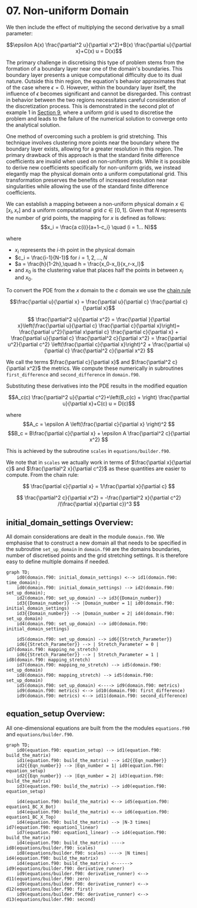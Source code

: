 # 07. Non-uniform Domain
  We then include the effect of multiplying the second derivative by a small parameter:

  $$\epsilon A(x) \frac{\partial^2 u}{\partial x^2}+B(x) \frac{\partial u}{\partial x}+C(x) u  = D(x)$$

The primary challenge in discretising this type of problem stems from the formation of a boundary layer near one of the domain's boundaries. This boundary layer presents a unique computational difficulty due to its dual nature. Outside this thin region, the equation's behavior approximates that of the case where $\epsilon = 0$. However, within the boundary layer itself, the influence of $\epsilon$ becomes significant and cannot be disregarded. This contrast in behavior between the two regions necessitates careful consideration of the discretization process. This is demonstrated in the second plot of example 1 in [Section 9](09.example_equations.md), where a uniform grid is used to discretise the problem and leads to the failure of the numerical solution to converge onto the analytical solution.

One method of overcoming such a problem is grid stretching. This technique involves clustering more points near the boundary where the boundary layer exists, allowing for a greater resolution in this region. The primary drawback of this approach is that the standard finite difference coefficients are invalid when used on non-uniform grids. While it is possible to derive new coefficients specifically for non-uniform grids, we instead elegantly map the physical domain onto a uniform computational grid. This transformation preserves the benefits of increased resolution near singularities while allowing the use of the standard finite difference coefficients.

We can establish a mapping between a non-uniform physical domain $x \in [x_l, x_r]$ and a uniform computational grid $c \in [0, 1]$. Given that $N$ represents the number of grid points, the mapping for $x$ is defined as follows: 
$$x_i = \frac{a  c(i)}{a+1-c_i} \quad (i = 1... N)$$

where 
  - $x_i$ represents the $i$-th point in the physical domain
  - $c_i = \frac{i-1}{N-1}$ for $i = 1, 2, ..., N$
  - $a = \frac{h}{1-2h},\quad h = \frac{x_0-x_l}{x_r-x_l}$
  - and $x_0$ is the clustering value that places half the points in between $x_l$ and $x_0$.

To convert the PDE from the $x$ domain to the $c$ domain we use the [chain rule](https://en.wikipedia.org/wiki/Chain_rule)

$$\frac{\partial u}{\partial x} = \frac{\partial u}{\partial c} \frac{\partial c}{\partial x}$$

$$ \frac{\partial^2 u}{\partial x^2} = \frac{\partial }{\partial x}\left(\frac{\partial u}{\partial c} \frac{\partial c}{\partial x}\right)=  \frac{\partial u^2}{\partial x\partial c} \frac{\partial c}{\partial x} + \frac{\partial u}{\partial c} \frac{\partial^2 c}{\partial x^2} =  \frac{\partial u^2}{\partial c^2} \left(\frac{\partial c}{\partial x}\right)^2 + \frac{\partial u}{\partial c} \frac{\partial^2 c}{\partial x^2} $$

We call the terms $\frac{\partial c}{\partial x}$ and $\frac{\partial^2 c}{\partial x^2}$ the metrics. We compute these numerically in subroutines `first_difference` and `second_difference` in `domain.f90`. 

Substituting these derivatives into the PDE results in the modified equation

$$A_c(c) \frac{\partial^2 u}{\partial c^2}+\left(B_c(c) + \right) \frac{\partial u}{\partial x}+C(c) u  = D(c)$$

where 
$$A_c = \epsilon A \left(\frac{\partial c}{\partial x}  \right)^2 $$
$$B_c = B\frac{\partial c}{\partial x} + \epsilon A \frac{\partial^2 c}{\partial x^2} $$

This is achieved by the subroutine `scales` in `equations/builder.f90`. 


We note that in `scales` we actually work in terms of $\frac{\partial x}{\partial c}$ and $\frac{\partial^2 x}{\partial c^2}$ as these quantities are easier to compute. From the chain rule:

$$ \frac{\partial c}{\partial x} = 1/\frac{\partial x}{\partial c} $$

$$ \frac{\partial^2 c}{\partial x^2} = -\frac{\partial^2 x}{\partial c^2} /(\frac{\partial x}{\partial c})^3 $$

## initial_domain_settings Overview:

All domain considerations are dealt in the module `domain.f90`. We emphasise that to construct a new domain all that needs to be specified in the subroutine `set_up_domain` in `domain.f90` are the domains boundaries, number of discretised points and the grid stretching settings. It is therefore easy to define multiple domains if needed.  

```mermaid
graph TD;
    id0(domain.f90: initial_domain_settings) <--> id1(domain.f90: time_domain);
    id0(domain.f90: initial_domain_settings) --> id2(domain.f90: set_up_domain);
    id2(domain.f90: set_up_domain) --> id3{{Domain_number}}
    id3{{Domain_number}} --> |Domain_number = 1| id0(domain.f90: initial_domain_settings)
    id3{{Domain_number}} --> |Domain_number = 2| id4(domain.f90: set_up_domain)
    id4(domain.f90: set_up_domain) --> id0(domain.f90: initial_domain_settings)

    id5(domain.f90: set_up_domain) --> id6{{Stretch_Parameter}}
    id6{{Stretch_Parameter}} --> | Stretch_Parameter = 0 | id7(domain.f90: mapping_no_stretch)
    id6{{Stretch_Parameter}} --> | Stretch_Parameter = 1 | id8(domain.f90: mapping_stretch)
    id7(domain.f90: mapping_no_stretch) --> id5(domain.f90: set_up_domain)
    id8(domain.f90: mapping_stretch) --> id5(domain.f90: set_up_domain)
    id5(domain.f90: set_up_domain) <----> id9(domain.f90: metrics)
    id9(domain.f90: metrics) <--> id10(domain.f90: first_difference)
    id9(domain.f90: metrics) <--> id11(domain.f90: second_difference)
```

## equation_setup Overview:

All one-dimensional equations are built from the the modules `equations.f90` and `equations/builder.f90`.

```mermaid
graph TD;
    id0(equation.f90: equation_setup) --> id1(equation.f90: build_the_matrix)
    id1(equation.f90: build_the_matrix) --> id2{{Eqn_number}}
    id2{{Eqn_number}} --> |Eqn_number = 1| id0(equation.f90: equation_setup)
    id2{{Eqn_number}} --> |Eqn_number = 2| id3(equation.f90: build_the_matrix)
    id3(equation.f90: build_the_matrix) --> id0(equation.f90: equation_setup) 

    id4(equation.f90: build_the_matrix) <--> id5(equation.f90: equation1_BC_X_Bot)
    id4(equation.f90: build_the_matrix) <--> id6(equation.f90: equation1_BC_X_Top)
    id4(equation.f90: build_the_matrix) --> |N-3 times| id7(equation.f90: equation1_linear)
    id7(equation.f90: equation1_linear) --> id4(equation.f90: build_the_matrix)
    id4(equation.f90: build_the_matrix) ----> id8(equations/builder.f90: scales)
    id8(equations/builder.f90: scales) ----> |N times| id4(equation.f90: build_the_matrix)
    id4(equation.f90: build_the_matrix) <------> id9(equations/builder.f90: derivative_runner)
    id9(equations/builder.f90: derivative_runner) <--> d11(equations/builder.f90: zero)
    id9(equations/builder.f90: derivative_runner) <--> d12(equations/builder.f90: first)
    id9(equations/builder.f90: derivative_runner) <--> d13(equations/builder.f90: second)
```


